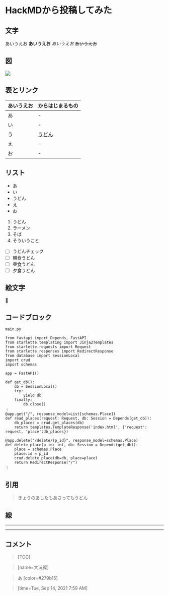 # HackMDから投稿してみた

## 文字

あいうえお
**あいうえお**
*あいうえお*
~~あいうえお~~

## 図

![](https://i.imgur.com/grSAWUc.png)


## 表とリンク
| あいうえお | からはじまるもの |
| -- | :- |
| あ | - |
| い | - |
| う | [うどん](https://ja.wikipedia.org/wiki/うどん) |
| え | - |
| お | - |

## リスト
* あ
* い
* うどん
* え
* お

1. うどん
2. ラーメン
3. そば
4. そういうこと

- [ ] うどんチェック
- [ ] 朝食うどん
- [ ] 昼食うどん
- [ ] 夕食うどん

## 絵文字
🍔

## コードブロック
`main.py`
```python=
from fastapi import Depends, FastAPI
from starlette.templating import Jinja2Templates
from starlette.requests import Request
from starlette.responses import RedirectResponse
from database import SessionLocal
import crud
import schemas

app = FastAPI()

def get_db():
    db = SessionLocal()
    try:
        yield db
    finally:
        db.close()      
︙
@app.get("/", response_model=List[schemas.Place])
def read_places(request: Request, db: Session = Depends(get_db)):
    db_places = crud.get_places(db)
    return templates.TemplateResponse('index.html', {'request': request, 'place':db_places})

@app.delete("/delete/{p_id}", response_model=schemas.Place)
def delete_place(p_id: int, db: Session = Depends(get_db)):
    place = schemas.Place
    place.id = p_id
    crud.delete_place(db=db, place=place)
    return RedirectResponse("/")
︙
```

## 引用

> きょうのあしたもあさってもうどん


## 線


---


---

## コメント
> [TOC]

> [name=大浦翼]

> あ
> [color=#279b15]

> [time=Tue, Sep 14, 2021 7:59 AM]

